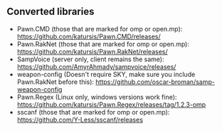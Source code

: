 ## Converted libraries

- Pawn.CMD (those that are marked for omp or open.mp): https://github.com/katursis/Pawn.CMD/releases/
- Pawn.RakNet (those that are marked for omp or open.mp): https://github.com/katursis/Pawn.RakNet/releases/
- SampVoice (server only, client remains the same): https://github.com/AmyrAhmady/sampvoice/releases/
- weapon-config (Doesn't require SKY, make sure you include Pawn.RakNet before this): https://github.com/oscar-broman/samp-weapon-config
- Pawn.Regex (Linux only, windows versions work fine): https://github.com/katursis/Pawn.Regex/releases/tag/1.2.3-omp
- sscanf (those that are marked for omp or open.mp): https://github.com/Y-Less/sscanf/releases
